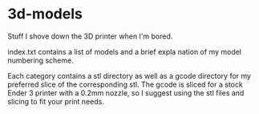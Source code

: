 # 3d-models
Stuff I shove down the 3D printer when I'm bored.

index.txt contains a list of models and a brief expla nation of my model numbering scheme.

Each category contains a stl directory as well as a gcode directory for my preferred slice of the corresponding stl.
The gcode is sliced for a stock Ender 3 printer with a 0.2mm nozzle, so I suggest using the stl files and slicing to fit your print needs.

